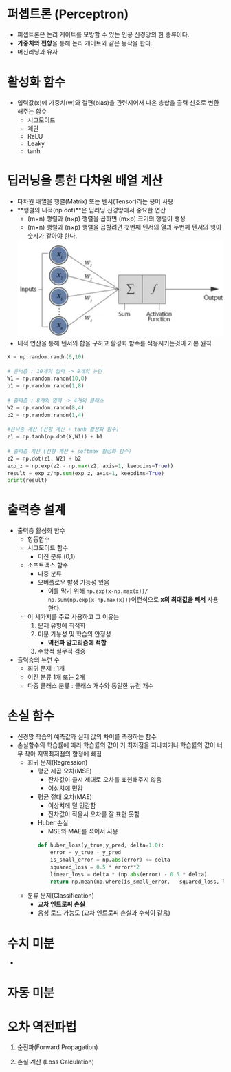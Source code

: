 # 퍼셉트론 (Perceptron)
- 퍼셉트론은 논리 게이트를 모방할 수 있는 인공 신경망의 한 종류이다.
- **가중치와 편향**을 통해 논리 게이트와 같은 동작을 한다.
- 머신러닝과 유사

# 활성화 함수
- 입력값(x)에 가중치(w)와 절편(bias)을 관련지어서 나온 총합을 출력 신호로 변환해주는 함수
    - 시그모이드
    - 계단
    - ReLU
    - Leaky
    - tanh

# 딥러닝을 통한 다차원 배열 계산
- 다차원 배열을 행렬(Matrix) 또는 텐서(Tensor)라는 용어 사용
- **행렬의 내적(np.dot)**은 딥러닝 신경망에서 중요한 연산
    - (m×n) 행렬과 (n×p) 행렬을 곱하면 (m×p) 크기의 행렬이 생성
    - (m×n) 행렬과 (n×p) 행렬을 곱할려면 첫번째 텐서의 열과 두번째 텐서의 행이 숫자가 같아야 한다.
    <img src='./images/tensor_ac_fun.png'>
- 내적 연산을 통해 텐서의 합을 구하고 활성화 함수를 적용시키는것이 기본 원칙
```python
X = np.random.randn(6,10)

# 은닉층 : 10개의 입력 -> 8개의 뉴런
W1 = np.random.randn(10,8)
b1 = np.random.randn(1,8)

# 출력층 : 8개의 입력 -> 4개의 클래스
W2 = np.random.randn(8,4)
b2 = np.random.randn(1,4)

#은닉층 계산 (선형 계산 + tanh 활성화 함수)
z1 = np.tanh(np.dot(X,W1)) + b1

# 출력층 계산 (선형 계산 + softmax 활성화 함수)
z2 = np.dot(z1, W2) + b2
exp_z = np.exp(z2 - np.max(z2, axis=1, keepdims=True))
result = exp_z/np.sum(exp_z, axis=1, keepdims=True)
print(result)
```

# 출력층 설계
- 출력층 활성화 함수
    - 항등함수
    - 시그모이드 함수
        - 이진 분류 (0,1)
    - 소프트맥스 함수
        - 다중 분류
        - 오버플로우 발생 가능성 있음
            - 이를 막기 위해 <code>np.exp(x-np.max(x))/ np.sum(np.exp(x-np.max(x)))</code>이런식으로 **x의 최대값을 빼서** 사용한다.
    - 이 세가지를 주로 사용하고 그 이유는
        1. 문제 유형에 최적화
        2. 미분 가능성 및 학습의 안정성
            - **역전파 알고리즘에 적합**
        3. 수학적 실무적 검증
- 출력층의 뉴런 수
    - 회귀 문제 : 1개
    - 이진 분류 1개 또는 2개
    - 다중 클래스 분류 : 클래스 개수와 동일한 뉴런 개수

# 손실 함수
- 신경망 학습의 예측값과 실제 값의 차이를 측정하는 함수
- 손실함수의 학습률에 따라 학습률의 값이 커 최저점을 지나치거나 학습률의 값이 너무 작아 지역최저점의 함정에 빠짐
    - 회귀 문제(Regression)
        - 평균 제곱 오차(MSE)
            - 잔차값이 클시 제대로 오차를 표현해주지 않음
            - 이싱치에 민감 
        - 평균 절대 오차(MAE)
            - 이상치에 덜 민감함
            - 잔차값이 작을시 오차를 잘 표현 못함
        - Huber 손실
            - MSE와 MAE를 섞어서 사용
            ```python
            def huber_loss(y_true,y_pred, delta=1.0):
                error = y_true - y_pred
                is_small_error = np.abs(error) <= delta
                squared_loss = 0.5 * error**2
                linear_loss = delta * (np.abs(error) - 0.5 * delta)
                return np.mean(np.where(is_small_error,   squared_loss, linear_loss))
            ```
    - 분류 문제(Classification)
        - **교차 엔트로피 손실**
        - 음성 로드 가능도 (교차 엔트로피 손실과 수식이 같음)

# 수치 미분
- 

# 자동 미분

# 오차 역전파법
1. 순전파(Forward Propagation)

2. 손실 계산 (Loss Calculation)
    